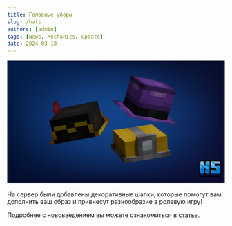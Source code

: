 ```yaml
---
title: Головные уборы
slug: /hats
authors: [admin]
tags: [News, Mechanics, Update]
date: 2024-03-18
---
```


![Головные уборы на Hardshard](./img/novie-shlyapi-na-hardshard.png)

На сервер были добавлены декоративные шапки, которые помогут вам дополнить ваш образ и привнесут разнообразие в ролевую игру!

Подробнее с нововведением вы можете ознакомиться в [статье](/docs/mechanics/hats).